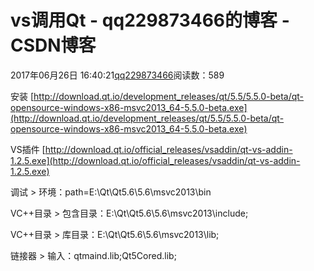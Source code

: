 # vs调用Qt - qq229873466的博客 - CSDN博客

2017年06月26日 16:40:21[qq229873466](https://me.csdn.net/qq229873466)阅读数：589


安装 [http://download.qt.io/development_releases/qt/5.5/5.5.0-beta/qt-opensource-windows-x86-msvc2013_64-5.5.0-beta.exe](http://download.qt.io/development_releases/qt/5.5/5.5.0-beta/qt-opensource-windows-x86-msvc2013_64-5.5.0-beta.exe)

VS插件 [http://download.qt.io/official_releases/vsaddin/qt-vs-addin-1.2.5.exe](http://download.qt.io/official_releases/vsaddin/qt-vs-addin-1.2.5.exe)

调试 > 环境：path=E:\Qt\Qt5.6\5.6\msvc2013\bin

VC++目录 > 包含目录：E:\Qt\Qt5.6\5.6\msvc2013\include;

VC++目录 > 库目录：E:\Qt\Qt5.6\5.6\msvc2013\lib;

链接器 > 输入：qtmaind.lib;Qt5Cored.lib;



